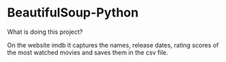 # BeautifulSoup-Python

What is doing this project?

On the website imdb it captures the names, release dates, rating scores of the most watched movies and saves them in the csv file.